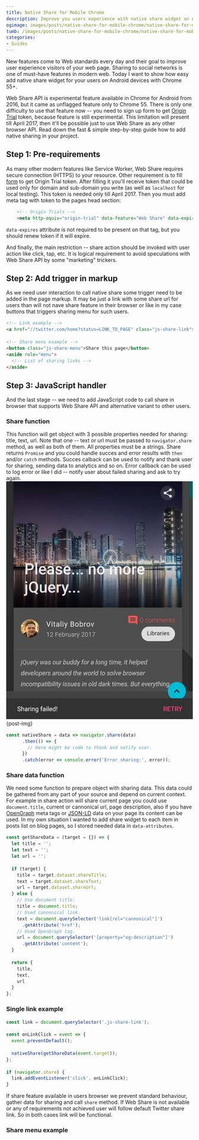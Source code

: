 ```yaml
---
title: Native Share for Mobile Chrome
description: Improve you users experience with native share widget on Android devices.
ogimage: images/posts/native-share-for-mobile-chrome/native-share-for-mobile-chrome-og.jpg
tumb: /images/posts/native-share-for-mobile-chrome/native-share-for-mobile-chrome
categories:
- Guides
---
```


New features come to Web standards every day and their goal to improve user experience visitors of your web page. Sharing to social networks is one of must-have features in modern web. Today I want to show how easy add native share widget for your users on Android devices with Chrome 55+.

Web Share API is experimental feature available in Chrome for Android from 2016, but it came as unflagged feature only to Chrome 55. There is only one difficulty to use that feature now -- you need to sign up form to get [Origin Trial](https://github.com/jpchase/OriginTrials/blob/gh-pages/developer-guide.md) token, because feature is still experimental. This limitation will present till April 2017, then it'll be possible just to use Web Share as any other browser API. Read down the fast & simple step-by-step guide how to add native sharing in your project.

## Step 1: Pre-requirements
As many other modern features like Service Worker, Web Share requires secure connection (HTTPS) to your resource. Other requirement is to fill [form](https://docs.google.com/forms/d/e/1FAIpQLSfO0_ptFl8r8G0UFhT0xhV17eabG-erUWBDiKSRDTqEZ_9ULQ/viewform?entry.1999497328=Web+Share+(Experimenting+until+April+2017)) to get Origin Trial token. After filling it you'll receive token that could be used only for domain and sub-domain you write (as well as `localhost` for local testing). This token is needed only till April 2017. Then you must add meta tag with token to the pages head section:

```html
    <!-- Origin Trials -->
    <meta http-equiv="origin-trial" data-feature="Web Share" data-expires="DATE" content="YOUR_TOKEN">
```

`data-expires` attribute is not required to be present on that tag, but you should renew token if it will expire.

And finally, the main restriction -- share action should be invoked with user action like click, tap, etc. It is logical requirement to avoid speculations with Web Share API by some "marketing" trickers.

## Step 2: Add trigger in markup
As we need user interaction to call native share some trigger need to be added in the page markup. It may be just a link with some share url for users than will not nave share feature in their browser or like in my case buttons that triggers sharing menu for such users.

```html
<!-- Link example -->
<a href="//twitter.com/home?status=LINK_TO_PAGE" class="js-share-link">Share on Twitter</a>

<!-- Share menu example -->
<button class="js-share-menu">Share this page</button>
<aside role="menu">
  <!-- List of sharing links -->
</aside>
```

## Step 3: JavaScript handler
And the last stage -- we need to add JavaScript code to call share in browser that supports Web Share API and alternative variant to other users.

### Share function
This function will get object with 3 possible properties needed for sharing: title, text, url. Note that one -- text or url must be passed to `navigator.share` method, as well as both of them. All properties must be a strings. Share returns `Promise` and you could handle succes and error results with `then` and/or `catch` methods. Succes calback can be used to notify and thank user for sharing, sending data to analytics and so on. Error callback can be used to log error or like I did -- notify user about failed sharing and ask to try again.![Ask user to retry share after error](/images/posts/native-share-for-mobile-chrome/img/retry.jpg)
{post-img}

```js
const nativeShare = data => navigator.share(data)
      .then(() => {
        // Here might be code to thank and notify user.
      })
      .catch(error => console.error('Error sharing:', error));
```
### Share data function
We need some function to prepare object with sharing data. This data could be gathered from any part of your source and depend on current context. For example in share action will share current page you could use `document.title`, current or cannonical url, page description, also if you have [OpenGraph](http://ogp.me/) meta tags or [JSON-LD](http://json-ld.org/) data on your page its content can be used. In my own situation I wanted to add share widget to each item in posts list on blog pages, so I stored needed data in `data-attributes`.

```js
const getShareData = (target = {}) => {
  let title = '';
  let text = '';
  let url = '';

  if (target) {
    title = target.dataset.shareTitle;
    text = target.dataset.shareText;
    url = target.dataset.shareUrl;
  } else {
    // Use document title.
    title = document.title;
    // Used cannonical link.
    text = document.querySelector('link[rel="cannonical"]')
      .getAttribute('href');
    // Used OpenGraph tag.
    url = document.querySelector('[property="og:description"]')
      .getAttribute('content');
  }

  return {
    title,
    text,
    url
  }
};
```

### Single link example
```js
const link = document.querySelector('.js-share-link');

const onLinkClick = event => {
  event.preventDefault();

  nativeShare(getShareData(event.target));
};

if (navigator.share) {
  link.addEventListener('click', onLinkClick);
}
```

If share feature available in users browser we prevent standard behaviour, gather data for sharing and call `share` method. If Web Share is not available or any of requirements not achieved user will follow default Twitter share link. So in both cases link will be functional.

### Share menu example
```js

```
